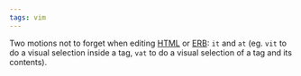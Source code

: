 ```yaml
---
tags: vim
---
```


Two motions not to forget when editing [HTML](/wiki/HTML) or [ERB](/wiki/ERB): `it` and `at` (eg. `vit` to do a visual selection inside a tag, `vat` to do a visual selection of a tag and its contents).
